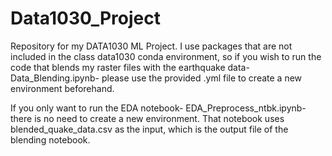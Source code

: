 # Data1030_Project

Repository for my DATA1030 ML Project.
I use packages that are not included in the class data1030 conda environment, so if you wish to run the code that blends my raster files with the earthquake data- Data_Blending.ipynb-
please use the provided .yml file to create a new environment beforehand. 

If you only want to run the EDA notebook- EDA_Preprocess_ntbk.ipynb- there is no need to create a new environment. That notebook uses blended_quake_data.csv as the input, which is the output file of the blending notebook.
